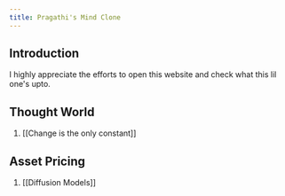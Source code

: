 ```yaml
---
title: Pragathi's Mind Clone
---
```

## Introduction
I highly appreciate the efforts to open this website and check what this lil one's upto. 

## Thought World
1. [[Change is the only constant]]

## Asset Pricing
1. [[Diffusion Models]]
